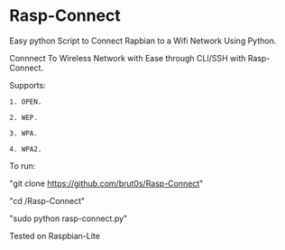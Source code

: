 # Rasp-Connect
Easy python Script to Connect Rapbian to a Wifi Network Using Python.


Connnect To Wireless Network with Ease through CLI/SSH with Rasp-Connect.

Supports:

    1. OPEN.
    
    2. WEP.
    
    3. WPA.
    
    4. WPA2.
    
 To run:
 
 "git clone https://github.com/brut0s/Rasp-Connect"
 
 "cd /Rasp-Connect"
 
 "sudo python rasp-connect.py"
 
 Tested on Raspbian-Lite
